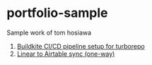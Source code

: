 # portfolio-sample

Sample work of tom hosiawa

1. [Buildkite CI/CD pipeline setup for turborepo](./.buildkite)
2. [Linear to Airtable sync (one-way)](./linear-airtable-sync/)